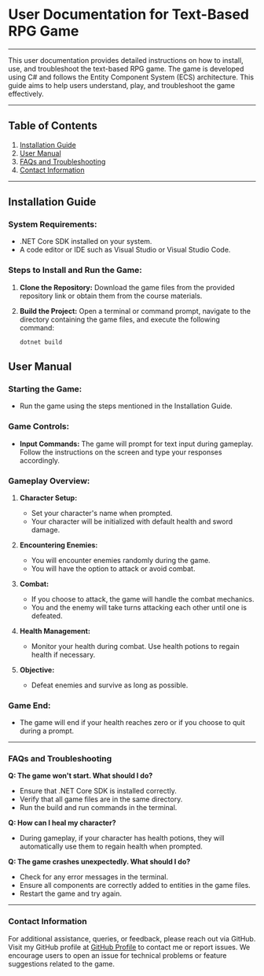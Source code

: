 # User Documentation for Text-Based RPG Game

---

This user documentation provides detailed instructions on how to install, use, and troubleshoot the text-based RPG game. The game is developed using C# and follows the Entity Component System (ECS) architecture. This guide aims to help users understand, play, and troubleshoot the game effectively.

---

## Table of Contents
1. [Installation Guide](#installation-guide)
2. [User Manual](#user-manual)
3. [FAQs and Troubleshooting](#faqs-and-troubleshooting)
4. [Contact Information](#contact-information)

---

## Installation Guide

### System Requirements:
- .NET Core SDK installed on your system.
- A code editor or IDE such as Visual Studio or Visual Studio Code.

### Steps to Install and Run the Game:
1. **Clone the Repository:**
   Download the game files from the provided repository link or obtain them from the course materials.

2. **Build the Project:**
   Open a terminal or command prompt, navigate to the directory containing the game files, and execute the following command:
   ```bash
   dotnet build

## User Manual

### Starting the Game:
- Run the game using the steps mentioned in the Installation Guide.

### Game Controls:
- **Input Commands:** The game will prompt for text input during gameplay. Follow the instructions on the screen and type your responses accordingly.

### Gameplay Overview:
1. **Character Setup:**
   - Set your character's name when prompted.
   - Your character will be initialized with default health and sword damage.

2. **Encountering Enemies:**
   - You will encounter enemies randomly during the game.
   - You will have the option to attack or avoid combat.

3. **Combat:**
   - If you choose to attack, the game will handle the combat mechanics.
   - You and the enemy will take turns attacking each other until one is defeated.

4. **Health Management:**
   - Monitor your health during combat. Use health potions to regain health if necessary.

5. **Objective:**
   - Defeat enemies and survive as long as possible.

### Game End:
- The game will end if your health reaches zero or if you choose to quit during a prompt.

---

### FAQs and Troubleshooting

**Q: The game won't start. What should I do?**
   - Ensure that .NET Core SDK is installed correctly.
   - Verify that all game files are in the same directory.
   - Run the build and run commands in the terminal.

**Q: How can I heal my character?**
   - During gameplay, if your character has health potions, they will automatically use them to regain health when prompted.

**Q: The game crashes unexpectedly. What should I do?**
   - Check for any error messages in the terminal.
   - Ensure all components are correctly added to entities in the game files.
   - Restart the game and try again.

---

### Contact Information

For additional assistance, queries, or feedback, please reach out via GitHub. Visit my GitHub profile at [GitHub Profile](https://github.com/YourProfile) to contact me or report issues. We encourage users to open an issue for technical problems or feature suggestions related to the game.